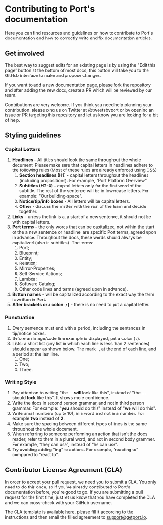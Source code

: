 # Contributing to Port's documentation

Here you can find resources and guidelines on how to contribute to Port's documentation and how to correctly write and fix documentation articles.

## Get involved

The best way to suggest edits for an existing page is by using the "Edit this page" button at the bottom of most docs, this button will take you to the GitHub interface to make and propose changes.

If you want to add a new documentation page, please fork the repository and after adding the new docs, create a PR which will be reviewed by our team.

Contributions are very welcome. If you think you need help planning your contribution, please ping us on Twitter at [@tweetsbyport](https://mobile.twitter.com/tweetsbyport) or by opening an issue or PR targeting this repository and let us know you are looking for a bit of help.

## Styling guidelines

### Capital Letters

1. **Headlines** - All titles should look the same throughout the whole document. Please make sure that capital letters in headlines adhere to the following rules (Most of these rules are already enforced using CSS)
   1. **Section headlines (H1)** - capital letters throughout the headlines (including propositions). For example, "Port Platform Overview".
   2. **Subtitles (H2-4)** - capital letters only for the first word of the subtitle. The rest of the sentence will be in lowercase letters. For example: "Our building-space".
   3. **Notice/tip/info boxes** - All letters will be capital letters.
   4. **Other** - discuss the matter with the rest of the team and decide together.
2. **Links** - unless the link is at a start of a new sentence, it should not be with capital letters.
3. **Port terms** - the only words that can be capitalized, not within the start of the a new sentence or headline, are specific Port terms, agreed upon in advance. Throughout the docs, these words should always be capitalized (also in subtitles). The terms:
   1. Port;
   2. Blueprint;
   3. Entity;
   4. Relation;
   5. Mirror-Properties;
   6. Self-Service Actions;
   7. Lambda;
   8. Software Catalog;
   9. Other code lines and terms (agreed upon in advance).
4. **Button names** - will be capitalized according to the exact way the term is written in Port.
5. **After brackets or a colon (`:`)** - there is no need to put a capital letter.

### Punctuation

1. Every sentence must end with a period, including the sentences in tip/notice boxes.
2. Before an image/code line example is displayed, put a colon (`:`).
3. Lists: a short list (any list in which each line is less than 2 sentences) should appear as shown below. The mark `;`, at the end of each line, and a period at the last line.
   1. One;
   2. Two;
   3. Three.

### Writing Style

1. Pay attention to writing "the … **will** look like this", instead of "the … should **look** like this". It shows more confidence.
2. Write the docs in second person grammar, and not in third person grammar. For example: "**you** should do this" instead of "**we** will do this".
3. Write small numbers (up to 10), in a word and not in a number. For example **two** instead of **2**.
4. Make sure the spacing between different types of lines is the same throughout the whole document.
5. When referring to someone performing an action that isn’t the docs reader, refer to them in a plural word, and not in second body grammer. For example, “they can use”, instead of “he can use”.
6. Try avoiding adding “ing” to actions. For example, “reacting to” compared to “react to”.

## Contributor License Agreement (CLA)

In order to accept your pull request, we need you to submit a CLA. You only need to do this once, so if you've already contributed to Port's documentation before, you're good to go. If you are submitting a pull request for the first time, just let us know that you have completed the CLA and we can cross-check with your GitHub username.

The CLA template is available [here](./contributor-license-agreement.txt), please fill it according to the instructions and then email the filled agreement to [support@getport.io](mailto:support@getport.io).

